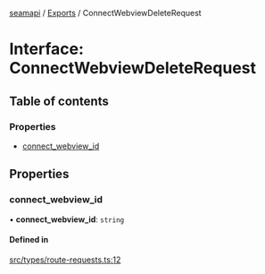 [seamapi](../README.md) / [Exports](../modules.md) / ConnectWebviewDeleteRequest

# Interface: ConnectWebviewDeleteRequest

## Table of contents

### Properties

- [connect\_webview\_id](ConnectWebviewDeleteRequest.md#connect_webview_id)

## Properties

### connect\_webview\_id

• **connect\_webview\_id**: `string`

#### Defined in

[src/types/route-requests.ts:12](https://github.com/seamapi/javascript/blob/main/src/types/route-requests.ts#L12)
